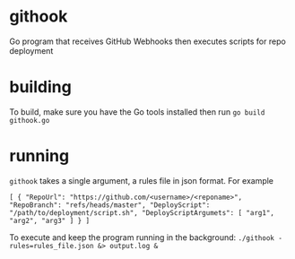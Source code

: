 githook
=======

Go program that receives GitHub Webhooks then executes scripts for repo deployment

building
========

To build, make sure you have the Go tools installed then run `go build githook.go`

running
=======

`githook` takes a single argument, a rules file in json format. For example

`
[
  {
    "RepoUrl": "https://github.com/<username>/<reponame>",
    "RepoBranch": "refs/heads/master",
    "DeployScript": "/path/to/deployment/script.sh",
    "DeployScriptArgumets": [ "arg1", "arg2", "arg3" ]
  }
]
`

To execute and keep the program running in the background:
`./githook -rules=rules_file.json &> output.log &`
